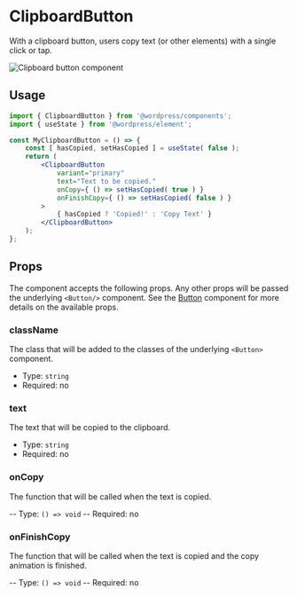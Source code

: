 # ClipboardButton

With a clipboard button, users copy text (or other elements) with a single click or tap.

![Clipboard button component](https://wordpress.org/gutenberg/files/2019/07/clipboard-button-2-1.png)

## Usage

```jsx
import { ClipboardButton } from '@wordpress/components';
import { useState } from '@wordpress/element';

const MyClipboardButton = () => {
	const [ hasCopied, setHasCopied ] = useState( false );
	return (
		<ClipboardButton
			variant="primary"
			text="Text to be copied."
			onCopy={ () => setHasCopied( true ) }
			onFinishCopy={ () => setHasCopied( false ) }
		>
			{ hasCopied ? 'Copied!' : 'Copy Text' }
		</ClipboardButton>
	);
};
```

## Props

The component accepts the following props. Any other props will be passed the underlying `<Button/>` component. See the [Button](/packages/components/src/button/README.md#props) component for more details on the available props.

### className

The class that will be added to the classes of the underlying `<Button>` component.

- Type: `string`
- Required: no

### text

The text that will be copied to the clipboard.

- Type: `string`
- Required: no

### onCopy

The function that will be called when the text is copied.

-- Type: `() => void`
-- Required: no

### onFinishCopy

The function that will be called when the text is copied and the copy animation is finished.

-- Type: `() => void`
-- Required: no
